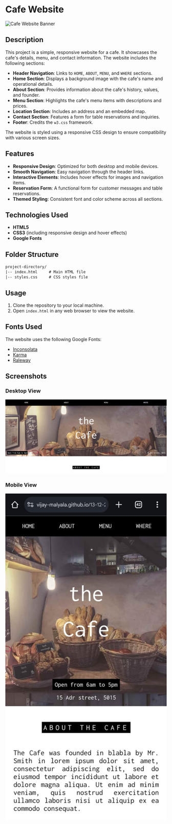 # Cafe Website

![Cafe Website Banner](https://www.w3schools.com/w3images/coffeeshop.jpg)

## Description
This project is a simple, responsive website for a cafe. It showcases the cafe's details, menu, and contact information. The website includes the following sections:

- **Header Navigation**: Links to `HOME`, `ABOUT`, `MENU`, and `WHERE` sections.
- **Home Section**: Displays a background image with the cafe's name and operational details.
- **About Section**: Provides information about the cafe's history, values, and founder.
- **Menu Section**: Highlights the cafe's menu items with descriptions and prices.
- **Location Section**: Includes an address and an embedded map.
- **Contact Section**: Features a form for table reservations and inquiries.
- **Footer**: Credits the `w3.css` framework.

The website is styled using a responsive CSS design to ensure compatibility with various screen sizes.

## Features
- **Responsive Design**: Optimized for both desktop and mobile devices.
- **Smooth Navigation**: Easy navigation through the header links.
- **Interactive Elements**: Includes hover effects for images and navigation items.
- **Reservation Form**: A functional form for customer messages and table reservations.
- **Themed Styling**: Consistent font and color scheme across all sections.

## Technologies Used
- **HTML5**
- **CSS3** (including responsive design and hover effects)
- **Google Fonts**

## Folder Structure
```
project-directory/
|-- index.html     # Main HTML file
|-- styles.css     # CSS styles file
```

## Usage
1. Clone the repository to your local machine.
2. Open `index.html` in any web browser to view the website.

## Fonts Used
The website uses the following Google Fonts:
- [Inconsolata](https://fonts.google.com/specimen/Inconsolata)
- [Karma](https://fonts.google.com/specimen/Karma)
- [Raleway](https://fonts.google.com/specimen/Raleway)

## Screenshots
### Desktop View
![Desktop Screenshot](assets\page.png)

### Mobile View
![Mobile Screenshot](assets\mobile_view.jpeg)


